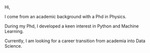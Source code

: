 Hi,

I come from an academic background with a Phd in Physics.

During my Phd, I developed a keen interest in Python and Machine Learning.

Currently, I am looking for a career transition from academia into Data
Science.



<!---
shweta1286/shweta1286 is a ✨ special ✨ repository because its `README.md` (this file) appears on your GitHub profile.
You can click the Preview link to take a look at your changes.
--->
